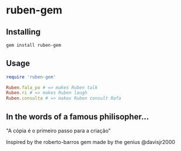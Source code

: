 # ruben-gem

## Installing
```bash
gem install ruben-gem
```

## Usage
```ruby
require 'ruben-gem'

Ruben.fala_po # => makes Ruben talk
Ruben.ri # => makes Ruben laugh
Ruben.consulta # => makes Ruben consult Rafa 
```

## In the words of a famous philisopher...
"A cópia é o primeiro passo para a criação"

Inspired by the roberto-barros gem made by the genius @davisjr2000
